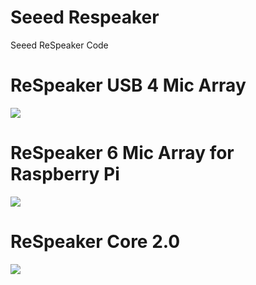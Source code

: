 # Seeed Respeaker
Seeed ReSpeaker Code

# ReSpeaker USB 4 Mic Array
![](http://respeaker.io/assets/images/usb_4_mic_array.png)

# ReSpeaker 6 Mic Array for Raspberry Pi
![](https://respeaker.io/assets/images/6_mic_array_for_pi.jpg)

# ReSpeaker Core 2.0
![](https://statics3.seeedstudio.com/seeed/file/2018-03/bazaar764738_img_5997a.JPG)
